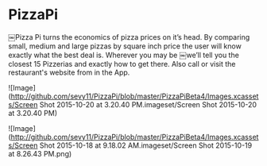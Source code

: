 # PizzaPi

￼Pizza Pi turns the economics of pizza prices on it’s head. By comparing small, medium and large pizzas by square
inch price the user will know exactly what the best deal is. Wherever you may be ￼we’ll tell you the closest 15
Pizzerias and exactly how to get there. Also call or visit the restaurant's website from in the App.

![Image](http://github.com/sevy11/PizzaPi/blob/master/PizzaPiBeta4/Images.xcassets/Screen Shot 2015-10-20 at 3.20.40 PM.imageset/Screen Shot 2015-10-20 at 3.20.40 PM)

![Image](http://github.com/sevy11/PizzaPi/blob/master/PizzaPiBeta4/Images.xcassets/Screen Shot 2015-10-18 at 9.18.02 AM.imageset/Screen Shot 2015-10-19 at 8.26.43 PM.png)


